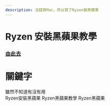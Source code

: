 ```yaml
---
description: 沒錢買Mac，所以買了Ryzen裝黑蘋果
---
```


# Ryzen 安裝黑蘋果教學

 ### <a href="https://mtwstudio.gitbook.io/ryzentosh/">由此去</a>

# 關鍵字
雖然不知道有沒有用<br>
Ryzen安裝黑蘋果 Ryzen黑蘋果教學 Ryzen黑蘋果 
